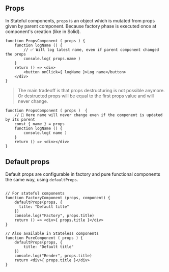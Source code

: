 
## Props

In Stateful components, `props` is an object which is mutated from props given by parent component. Because factory phase is executed once at component's creation (like in Solid).

```tsx
function PropsComponent ( props ) {
    function logName () {
        // ✅ Will log latest name, even if parent component changed the props
        console.log( props.name )
    }
    return () => <div>
        <button onClick={ logName }>Log name</button>
    </div>
}
```

> The main tradeoff is that props destructuring is not possible anymore. Or destructed props will be equal to the first props value and will never change.

```tsx
function PropsComponent ( props )  {
    // 🚫 Here name will never change even if the component is updated by its parent
    const { name } = props
    function logName () {
        console.log( name )
    }
    return () => <div></div>
}
```

## Default props

Default props are configurable in factory and pure functional components the same way, using `defaultProps`.

```tsx

// For stateful components
function FactoryComponent (props, component) {
    defaultProps(props, {
      title: "Default title"
    })
    console.log("Factory", props.title)
    return () => <div>{ props.title }</div>
}

// Also available in Stateless components
function PureComponent ( props ) {
    defaultProps(props, {
        title: "Default title"
    })	
    console.log("Render", props.title)
    return <div>{ props.title }</div>
}
```
